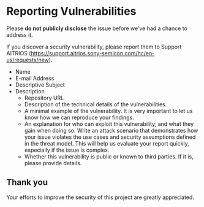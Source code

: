 # Reporting Vulnerabilities
  
Please **do not publicly disclose** the issue before we’ve had a chance to address it.

If you discover a security vulnerability,  please report them to Support AITRIOS (https://support.aitrios.sony-semicon.com/hc/en-us/requests/new).

- Name
- E-mail Address
- Descriptive Subject
- Description
  - Repository URL
  - Description of the technical details of the vulnerabilities.
  - A minimal example of the vulnerability. It is very important to let us know how we can reproduce your findings.  
  - An explanation for who can exploit this vulnerability, and what they gain when doing so. Write an attack scenario that demonstrates how your issue violates the use cases and security assumptions defined in the threat model. This will help us evaluate your report quickly, especially if the issue is complex.
  - Whether this vulnerability is public or known to third parties. If it is, please provide details.


## Thank you

Your efforts to improve the security of this project are greatly appreciated.
